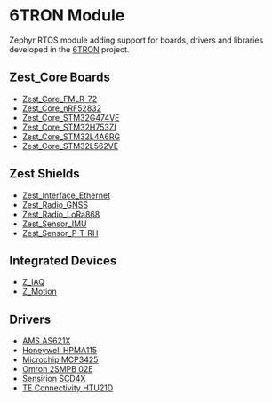 # 6TRON Module

Zephyr RTOS module adding support for boards, drivers and libraries developed
in the [6TRON](https://6tron.io) project.

## Zest_Core Boards

- [Zest_Core_FMLR-72](https://github.com/catie-aq/zephyr_zest-core-fmlr-72)
- [Zest_Core_nRF52832](https://github.com/catie-aq/zephyr_zest-core-nrf52832)
- [Zest_Core_STM32G474VE](https://github.com/catie-aq/zephyr_zest-core-stm32g474ve)
- [Zest_Core_STM32H753ZI](https://github.com/catie-aq/zephyr_zest-core-stm32h753zi)
- [Zest_Core_STM32L4A6RG](https://github.com/catie-aq/zephyr_zest-core-stm32l4a6rg)
- [Zest_Core_STM32L562VE](https://github.com/catie-aq/zephyr_zest-core-stm32l562ve)

## Zest Shields

- [Zest_Interface_Ethernet](https://github.com/catie-aq/zephyr_zest-interface-ethernet)
- [Zest_Radio_GNSS](https://github.com/catie-aq/zephyr_zest-radio-gnss)
- [Zest_Radio_LoRa868](https://github.com/catie-aq/zephyr_zest-radio-lora868)
- [Zest_Sensor_IMU](https://github.com/catie-aq/zephyr_zest-sensor-imu)
- [Zest_Sensor_P-T-RH](https://github.com/catie-aq/zephyr_zest-sensor-p-t-rh)

## Integrated Devices

- [Z_IAQ](https://github.com/catie-aq/zephyr_z-iaq)
- [Z_Motion](https://github.com/catie-aq/zephyr_z-motion)

## Drivers

- [AMS AS621X](https://github.com/catie-aq/zephyr_ams-as621x)
- [Honeywell HPMA115](https://github.com/catie-aq/zephyr_honeywell-hpma115)
- [Microchip MCP3425](https://github.com/catie-aq/zephyr_microchip-mcp3425)
- [Omron 2SMPB 02E](https://github.com/catie-aq/zephyr_omron-2smpb-02e)
- [Sensirion SCD4X](https://github.com/catie-aq/zephyr_sensirion-scd4x)
- [TE Connectivity HTU21D](https://github.com/catie-aq/zephyr_te-connectivity-htu21d)
